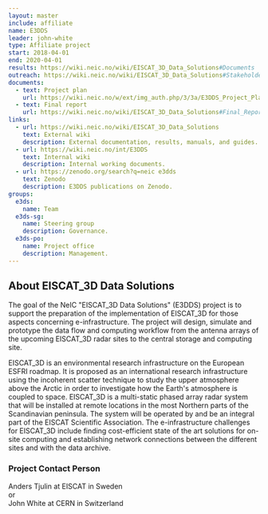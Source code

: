 ```yaml
---
layout: master
include: affiliate
name: E3DDS
leader: john-white
type: Affiliate project
start: 2018-04-01
end: 2020-04-01
results: https://wiki.neic.no/wiki/EISCAT_3D_Data_Solutions#Documents
outreach: https://wiki.neic.no/wiki/EISCAT_3D_Data_Solutions#Stakeholder_meetings
documents:
  - text: Project plan
    url: https://wiki.neic.no/w/ext/img_auth.php/3/3a/E3DDS_Project_Plan_v1.pdf
  - text: Final report
    url: https://wiki.neic.no/wiki/EISCAT_3D_Data_Solutions#Final_Report
links:
  - url: https://wiki.neic.no/wiki/EISCAT_3D_Data_Solutions
    text: External wiki
    description: External documentation, results, manuals, and guides.
  - url: https://wiki.neic.no/int/E3DDS
    text: Internal wiki
    description: Internal working documents.
  - url: https://zenodo.org/search?q=neic e3dds
    text: Zenodo
    description: E3DDS publications on Zenodo.
groups:
  e3ds:
    name: Team
  e3ds-sg:
    name: Steering group
    description: Governance.
  e3ds-po:
    name: Project office
    description: Management.
---
```


## About EISCAT_3D Data Solutions

The goal of the NeIC "EISCAT_3D Data Solutions" (E3DDS) project is to support the preparation of the implementation of EISCAT_3D for those aspects concerning e-infrastructure.
The project will design, simulate and prototype the data flow and computing workflow from the antenna arrays of the upcoming EISCAT_3D radar sites to the central storage and computing site.

EISCAT_3D is an environmental research infrastructure on the European ESFRI roadmap. It is proposed as an international research infrastructure using the incoherent scatter technique to study the upper atmosphere above the Arctic in order to investigate how the Earth's atmosphere is coupled to space. EISCAT_3D is a multi-static phased array radar system that will be installed at remote locations in the most Northern parts of the Scandinavian peninsula. The system will be operated by and be an integral part of the EISCAT Scientific Association. The e-infrastructure challenges for EISCAT_3D include finding cost-efficient state of the art solutions for on-site computing and establishing network connections between the different sites and with the data archive.

### Project Contact Person
Anders Tjulin at EISCAT in Sweden <br/>
or <br/>
John White at CERN in Switzerland